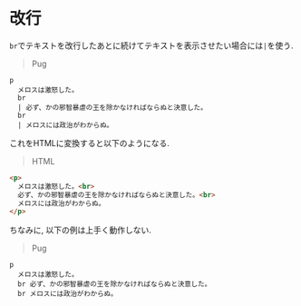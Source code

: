# 改行
`br`でテキストを改行したあとに続けてテキストを表示させたい場合には`|`を使う.

> Pug
```
p
  メロスは激怒した。
  br
  | 必ず、かの邪智暴虐の王を除かなければならぬと決意した。
  br
  | メロスには政治がわからぬ。
```

これをHTMLに変換すると以下のようになる.

> HTML
```html
<p>
  メロスは激怒した。<br>
  必ず、かの邪智暴虐の王を除かなければならぬと決意した。<br>
  メロスには政治がわからぬ。
</p>
```

ちなみに, 以下の例は上手く動作しない.

> Pug
```
p
  メロスは激怒した。
  br 必ず、かの邪智暴虐の王を除かなければならぬと決意した。
  br メロスには政治がわからぬ。
```
